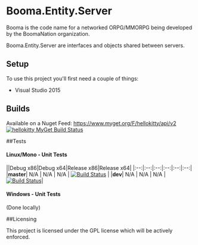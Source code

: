 # Booma.Entity.Server

Booma is the code name for a networked ORPG/MMORPG being developed by the BoomaNation organization.

Booma.Entity.Server are interfaces and objects shared between servers.

## Setup

To use this project you'll first need a couple of things:
  - Visual Studio 2015

## Builds

Available on a Nuget Feed: https://www.myget.org/F/hellokitty/api/v2 [![hellokitty MyGet Build Status](https://www.myget.org/BuildSource/Badge/hellokitty?identifier=83762030-a9e4-4429-b738-9b850213d029)](https://www.myget.org/)

##Tests

#### Linux/Mono - Unit Tests
||Debug x86|Debug x64|Release x86|Release x64|
|:--:|:--:|:--:|:--:|:--:|:--:|
|**master**| N/A | N/A | N/A | [![Build Status](https://travis-ci.org/BoomaNation/Booma.Entity.Server.svg?branch=master)](https://travis-ci.org/BoomaNation/Booma.Entity.Server) |
|**dev**| N/A | N/A | N/A | [![Build Status](https://travis-ci.org/BoomaNation/Booma.Entity.Server.svg?branch=dev)](https://travis-ci.org/BoomaNation/Booma.Entity.Server)|

#### Windows - Unit Tests

(Done locally)

##Licensing

This project is licensed under the GPL license which will be actively enforced.
